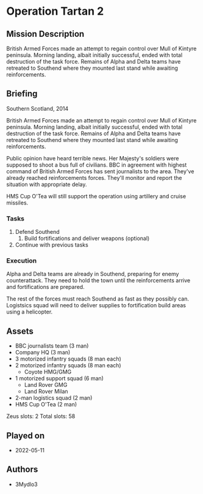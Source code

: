 # Operation Tartan 2

## Mission Description

British Armed Forces made an attempt to regain control over Mull of Kintyre peninsula. Morning landing, albait initially successful, ended with total destruction of the task force. Remains of Alpha and Delta teams have retreated to Southend where they mounted last stand while awaiting reinforcements.

## Briefing

Southern Scotland, 2014

British Armed Forces made an attempt to regain control over Mull of Kintyre peninsula. Morning landing, albait initially successful, ended with total destruction of the task force. Remains of Alpha and Delta teams have retreated to Southend where they mounted last stand while awaiting reinforcements.

Public opinion have heard terrible news. Her Majesty's soldiers were supposed to shoot a bus full of civilians. BBC in agreement with highest command of British Armed Forces has sent journalists to the area. They've already reached reinforcements forces. They'll monitor and report the situation with appropriate delay.

HMS Cup O'Tea will still support the operation using artillery and cruise missiles.

### Tasks

1. Defend Southend
   1. Build fortifications and deliver weapons (optional)
2. Continue with previous tasks

### Execution

Alpha and Delta teams are already in Southend, preparing for enemy counterattack. They need to hold the town until the reinforcements arrive and fortifications are prepared.

The rest of the forces must reach Southend as fast as they possibly can. Logistsics squad will need to deliver supplies to fortification build areas using a helicopter.

## Assets

- BBC journalists team (3 man)
- Company HQ (3 man)
- 3 motorized infantry squads (8 man each)
- 2 motorized infantry squads (8 man each)
  - Coyote HMG/GMG
- 1 motorized support squad (6 man)
  - Land Rover GMG
  - Land Rover Milan
- 2-man logistics squad (2 man)
- HMS Cup O'Tea (2 man)

Zeus slots: 2
Total slots: 58

## Played on

- 2022-05-11

## Authors

- 3Mydlo3
